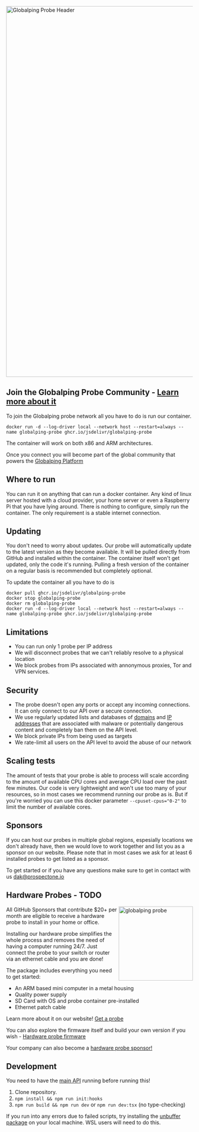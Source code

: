 <img width="1000" alt="Globalping Probe Header" src="https://user-images.githubusercontent.com/1834071/163672135-c96edfe9-7b66-4fe9-92e7-6d225e05f5f3.png">



## Join the Globalping Probe Community - [Learn more about it](https://github.com/jsdelivr/globalping)

To join the Globalping probe network all you have to do is run our container.

```
docker run -d --log-driver local --network host --restart=always --name globalping-probe ghcr.io/jsdelivr/globalping-probe
```
The container will work on both x86 and ARM architectures.

Once you connect you will become part of the global community that powers the [Globalping Platform](https://github.com/jsdelivr/globalping)


## Where to run

You can run it on anything that can run a docker container. Any kind of linux server hosted with a cloud provider, your home server or even a Raspberry Pi that you have lying around. There is nothing to configure, simply run the container.
The only requirement is a stable internet connection.

## Updating

You don't need to worry about updates. Our probe will automatically update to the latest version as they become available. It will be pulled directly from GitHub and installed within the container. The container itself won't get updated, only the code it's running. 
Pulling a fresh version of the container on a regular basis is recommended but completely optional.

To update the container all you have to do is

```
docker pull ghcr.io/jsdelivr/globalping-probe
docker stop globalping-probe
docker rm globalping-probe
docker run -d --log-driver local --network host --restart=always --name globalping-probe ghcr.io/jsdelivr/globalping-probe
```

## Limitations

- You can run only 1 probe per IP address
- We will disconnect probes that we can't reliably resolve to a physical location
- We block probes from IPs associated with annonymous proxies, Tor and VPN services.


## Security

- The probe doesn't open any ports or accept any incoming connections. It can only connect to our API over a secure connection.
- We use regularly updated lists and databases of [domains](https://github.com/jsdelivr/globalping/blob/master/src/lib/malware/domain.ts) and [IP addresses](https://github.com/jsdelivr/globalping/blob/master/src/lib/malware/ip.ts) that are associated with malware or potentially dangerous content and completely ban them on the API level.
- We block private IPs from being used as targets
- We rate-limit all users on the API level to avoid the abuse of our network

## Scaling tests

The amount of tests that your probe is able to process will scale according to the amount of available CPU cores and average CPU load over the past few minutes. Our code is very lightweight and won't use too many of your resources, so in most cases we recommend running our probe as is. 
But if you're worried you can use this docker parameter `--cpuset-cpus="0-2"` to limit the number of available cores.

## Sponsors

If you can host our probes in multiple global regions, espesially locations we don't already have, then we would love to work together and list you as a sponsor on our website. Please note that in most cases we ask for at least 6 installed probes to get listed as a sponsor.

To get started or if you have any questions make sure to get in contact with us dak@prospectone.io

## Hardware Probes - TODO

<img src="https://user-images.githubusercontent.com/1834071/183153051-5c741c3c-5e8c-4372-ba12-82a602cb7cb6.png" alt="globalping probe" height="200px" align="right"/>

All GitHub Sponsors that contribute $20+ per month are eligible to receive a hardware probe to install in your home or office. 

Installing our hardware probe simplifies the whole process and removes the need of having a computer running 24/7. 
Just connect the probe to your switch or router via an ethernet cable and you are done!

The package includes everything you need to get started:
- An ARM based mini computer in a metal housing
- Quality power supply
- SD Card with OS and probe container pre-installed
- Ethernet patch cable 

Learn more about it on our website! [Get a probe](https://www.jsdelivr.com/globalping)

You can also explore the firmware itself and build your own version if you wish - [Hardware probe firmware](https://github.com/jsdelivr/globalping-hwprobe)

Your company can also become a [hardware probe sponsor!](https://docs.google.com/document/d/1xIe-BaZ-6mmkjN1yMH5Kauw3FTXADrB79w4pnJ4SLa4/edit?usp=sharing)

## Development

You need to have the [main API](https://github.com/jsdelivr/globalping#development) running before running this!

1. Clone repository.
2. `npm install && npm run init:hooks`
3. `npm run build && npm run dev` or `npm run dev:tsx` (no type-checking)

If you run into any errors due to failed scripts, try installing the [unbuffer package](https://command-not-found.com/unbuffer) on your local machine. WSL users will need to do this.
